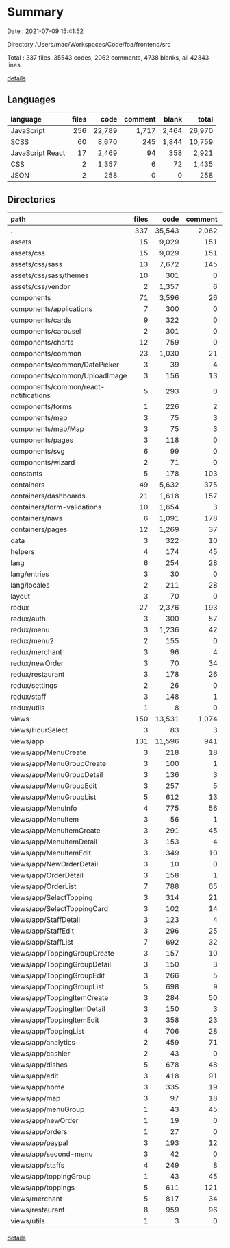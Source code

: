 # Summary

Date : 2021-07-09 15:41:52

Directory /Users/mac/Workspaces/Code/foa/frontend/src

Total : 337 files,  35543 codes, 2062 comments, 4738 blanks, all 42343 lines

[details](details.md)

## Languages
| language | files | code | comment | blank | total |
| :--- | ---: | ---: | ---: | ---: | ---: |
| JavaScript | 256 | 22,789 | 1,717 | 2,464 | 26,970 |
| SCSS | 60 | 8,670 | 245 | 1,844 | 10,759 |
| JavaScript React | 17 | 2,469 | 94 | 358 | 2,921 |
| CSS | 2 | 1,357 | 6 | 72 | 1,435 |
| JSON | 2 | 258 | 0 | 0 | 258 |

## Directories
| path | files | code | comment | blank | total |
| :--- | ---: | ---: | ---: | ---: | ---: |
| . | 337 | 35,543 | 2,062 | 4,738 | 42,343 |
| assets | 15 | 9,029 | 151 | 1,677 | 10,857 |
| assets/css | 15 | 9,029 | 151 | 1,677 | 10,857 |
| assets/css/sass | 13 | 7,672 | 145 | 1,605 | 9,422 |
| assets/css/sass/themes | 10 | 301 | 0 | 95 | 396 |
| assets/css/vendor | 2 | 1,357 | 6 | 72 | 1,435 |
| components | 71 | 3,596 | 26 | 397 | 4,019 |
| components/applications | 7 | 300 | 0 | 28 | 328 |
| components/cards | 9 | 322 | 0 | 39 | 361 |
| components/carousel | 2 | 301 | 0 | 28 | 329 |
| components/charts | 12 | 759 | 0 | 67 | 826 |
| components/common | 23 | 1,030 | 21 | 134 | 1,185 |
| components/common/DatePicker | 3 | 39 | 4 | 8 | 51 |
| components/common/UploadImage | 3 | 156 | 13 | 20 | 189 |
| components/common/react-notifications | 5 | 293 | 0 | 44 | 337 |
| components/forms | 1 | 226 | 2 | 21 | 249 |
| components/map | 3 | 75 | 3 | 15 | 93 |
| components/map/Map | 3 | 75 | 3 | 15 | 93 |
| components/pages | 3 | 118 | 0 | 16 | 134 |
| components/svg | 6 | 99 | 0 | 16 | 115 |
| components/wizard | 2 | 71 | 0 | 7 | 78 |
| constants | 5 | 178 | 103 | 17 | 298 |
| containers | 49 | 5,632 | 375 | 569 | 6,576 |
| containers/dashboards | 21 | 1,618 | 157 | 223 | 1,998 |
| containers/form-validations | 10 | 1,654 | 3 | 152 | 1,809 |
| containers/navs | 6 | 1,091 | 178 | 101 | 1,370 |
| containers/pages | 12 | 1,269 | 37 | 93 | 1,399 |
| data | 3 | 322 | 10 | 16 | 348 |
| helpers | 4 | 174 | 45 | 33 | 252 |
| lang | 6 | 254 | 28 | 28 | 310 |
| lang/entries | 3 | 30 | 0 | 3 | 33 |
| lang/locales | 2 | 211 | 28 | 22 | 261 |
| layout | 3 | 70 | 0 | 11 | 81 |
| redux | 27 | 2,376 | 193 | 270 | 2,839 |
| redux/auth | 3 | 300 | 57 | 32 | 389 |
| redux/menu | 3 | 1,236 | 42 | 107 | 1,385 |
| redux/menu2 | 2 | 155 | 0 | 21 | 176 |
| redux/merchant | 3 | 96 | 4 | 12 | 112 |
| redux/newOrder | 3 | 70 | 34 | 12 | 116 |
| redux/restaurant | 3 | 178 | 26 | 20 | 224 |
| redux/settings | 2 | 26 | 0 | 9 | 35 |
| redux/staff | 3 | 148 | 1 | 18 | 167 |
| redux/utils | 1 | 8 | 0 | 1 | 9 |
| views | 150 | 13,531 | 1,074 | 1,675 | 16,280 |
| views/HourSelect | 3 | 83 | 3 | 18 | 104 |
| views/app | 131 | 11,596 | 941 | 1,451 | 13,988 |
| views/app/MenuCreate | 3 | 218 | 18 | 26 | 262 |
| views/app/MenuGroupCreate | 3 | 100 | 1 | 12 | 113 |
| views/app/MenuGroupDetail | 3 | 136 | 3 | 28 | 167 |
| views/app/MenuGroupEdit | 3 | 257 | 5 | 38 | 300 |
| views/app/MenuGroupList | 5 | 612 | 13 | 68 | 693 |
| views/app/MenuInfo | 4 | 775 | 56 | 86 | 917 |
| views/app/MenuItem | 3 | 56 | 1 | 9 | 66 |
| views/app/MenuItemCreate | 3 | 291 | 45 | 35 | 371 |
| views/app/MenuItemDetail | 3 | 153 | 4 | 28 | 185 |
| views/app/MenuItemEdit | 3 | 349 | 10 | 51 | 410 |
| views/app/NewOrderDetail | 3 | 10 | 0 | 7 | 17 |
| views/app/OrderDetail | 3 | 158 | 1 | 22 | 181 |
| views/app/OrderList | 7 | 788 | 65 | 82 | 935 |
| views/app/SelectTopping | 3 | 314 | 21 | 46 | 381 |
| views/app/SelectToppingCard | 3 | 102 | 14 | 17 | 133 |
| views/app/StaffDetail | 3 | 123 | 4 | 30 | 157 |
| views/app/StaffEdit | 3 | 296 | 25 | 51 | 372 |
| views/app/StaffList | 7 | 692 | 32 | 66 | 790 |
| views/app/ToppingGroupCreate | 3 | 157 | 10 | 19 | 186 |
| views/app/ToppingGroupDetail | 3 | 150 | 3 | 28 | 181 |
| views/app/ToppingGroupEdit | 3 | 266 | 5 | 38 | 309 |
| views/app/ToppingGroupList | 5 | 698 | 9 | 73 | 780 |
| views/app/ToppingItemCreate | 3 | 284 | 50 | 34 | 368 |
| views/app/ToppingItemDetail | 3 | 150 | 3 | 31 | 184 |
| views/app/ToppingItemEdit | 3 | 358 | 23 | 51 | 432 |
| views/app/ToppingList | 4 | 706 | 28 | 74 | 808 |
| views/app/analytics | 2 | 459 | 71 | 68 | 598 |
| views/app/cashier | 2 | 43 | 0 | 5 | 48 |
| views/app/dishes | 5 | 678 | 48 | 67 | 793 |
| views/app/edit | 3 | 418 | 91 | 45 | 554 |
| views/app/home | 3 | 335 | 19 | 40 | 394 |
| views/app/map | 3 | 97 | 18 | 14 | 129 |
| views/app/menuGroup | 1 | 43 | 45 | 6 | 94 |
| views/app/newOrder | 1 | 19 | 0 | 4 | 23 |
| views/app/orders | 1 | 27 | 0 | 5 | 32 |
| views/app/paypal | 3 | 193 | 12 | 21 | 226 |
| views/app/second-menu | 3 | 42 | 0 | 5 | 47 |
| views/app/staffs | 4 | 249 | 8 | 36 | 293 |
| views/app/toppingGroup | 1 | 43 | 45 | 6 | 94 |
| views/app/toppings | 5 | 611 | 121 | 55 | 787 |
| views/merchant | 5 | 817 | 34 | 74 | 925 |
| views/restaurant | 8 | 959 | 96 | 125 | 1,180 |
| views/utils | 1 | 3 | 0 | 1 | 4 |

[details](details.md)